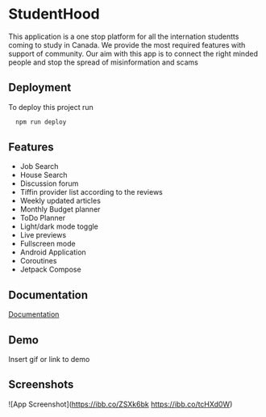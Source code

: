 
# StudentHood

This application is a one stop platform for all the internation studentts coming to study in Canada. We provide the most required features with support of community. Our aim with this app is to connect the right minded people and stop the spread of misinformation and scams


## Deployment

To deploy this project run

```bash
  npm run deploy
```


## Features

- Job Search
- House Search
- Discussion forum
- Tiffin provider list according to the reviews
- Weekly updated articles
- Monthly Budget planner
- ToDo Planner
- Light/dark mode toggle
- Live previews
- Fullscreen mode
- Android Application
- Coroutines
- Jetpack Compose


## Documentation

[Documentation](https://linktodocumentation)


## Demo

Insert gif or link to demo


## Screenshots

![App Screenshot](https://ibb.co/ZSXk6bk
https://ibb.co/tcHXd0W)

